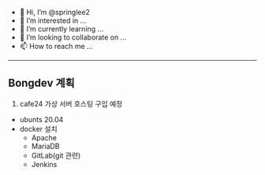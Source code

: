 - 👋 Hi, I’m @springlee2
- 👀 I’m interested in ...
- 🌱 I’m currently learning ...
- 💞️ I’m looking to collaborate on ...
- 📫 How to reach me ...

<!---
springlee2/springlee2 is a ✨ special ✨ repository because its `README.md` (this file) appears on your GitHub profile.
You can click the Preview link to take a look at your changes.
--->
----------------
Bongdev 계획
----------------
1. cafe24 가상 서버 호스팅 구입 예정

 - ubunts 20.04 
 - docker 설치  
   - Apache
   - MariaDB
   - GitLab(git 관련)
   - Jenkins
